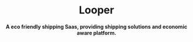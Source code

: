 
<h1 align="center">
  Looper
  <br>
</h1>

<h4 align="center">A eco friendly shipping Saas, providing shipping solutions and economic aware platform.</h4>
